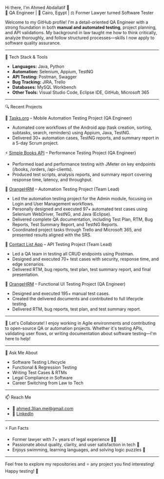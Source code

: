 Hi there, I'm Ahmed Abdallatif 👋  
🎯 QA Engineer | 📍 Cairo, Egypt | ⚖️ Former Lawyer turned Software Tester

Welcome to my GitHub profile! I'm a detail-oriented QA Engineer with a strong foundation in both **manual and automated testing**, project planning, and API validations. My background in law taught me how to think critically, analyze thoroughly, and follow structured processes—skills I now apply to software quality assurance.

---

🔧 Tech Stack & Tools
- **Languages:** Java, Python  
- **Automation:** Selenium, Appium, TestNG  
- **API Testing:** Postman, Swagger  
- **Bug Tracking:** JIRA, Trello  
- **Databases:** MySQL Workbench 
- **Other Tools:** Visual Studio Code, Eclipse IDE, GitHub, Microsoft 365

---

🔍 Recent Projects

📱 [Tasks.org](https://github.com/saifaraj94/MobileTestingProject) – Mobile Automation Testing Project (QA Engineer)
- Automated core workflows of the Android app (task creation, sorting, subtasks, search, reminders) using Appium, Java, TestNG.
- Delivered 30+ automation cases, TestNG reports, and summary report in a 5-day Scrum project.

⚡ [Simple Books API](https://github.com/AhmedElian/Simple-Books-API-Performance-Project) – Performance Testing Project (QA Engineer)
- Performed load and performance testing with JMeter on key endpoints (/books, /orders, /api-clients).
- Produced test scripts, analysis reports, and summary report covering response time, latency, and throughput.

🔧 [OrangeHRM](https://github.com/AhmedElian/OrangeHRM-Automation-Testing-Project.git) – Automation Testing Project (Team Lead)
- Led the automation testing project for the Admin module, focusing on Login and User Management workflows.
- Personally designed and executed 97+ automated test cases using Selenium WebDriver, TestNG, and Java (Eclipse).
- Delivered complete QA documentation, including Test Plan, RTM, Bug Reports, Test Summary Report, and TestNG Reports.
- Coordinated project tasks through Trello and Microsoft 365, and presented results aligned with the SRS.

📱 [Contact List App](https://github.com/AhmedElian/ContactListApp-Project.git) – API Testing Project (Team Lead)
- Led a QA team in testing all CRUD endpoints using Postman.
- Designed and executed 70+ test cases with security, response time, and edge scenarios.
- Delivered RTM, bug reports, test plan, test summary report, and final presentation.

💼 [OrangeHRM](https://github.com/AhmedElian/OrangeHRM-Project.git) – Functional UI Testing Project (QA Engineer)
- Designed and executed 195+ manual test cases.
- Created the delivered documents and contributed to full lifecycle testing.
- Delivered RTM, bug reports, test plan, and test summary report.

---

🤝 Let's Collaborate!
I enjoy working in Agile environments and contributing to open-source QA or automation projects. Whether it's testing APIs, validating user flows, or writing documentation about software testing—I'm here to help!

---

💬 Ask Me About
- Software Testing Lifecycle  
- Functional & Regression Testing  
- Writing Test Cases & RTMs  
- Legal Compliance in Software  
- Career Switching from Law to Tech

---

📫 Reach Me
- 📧 ahmed.3lian.me@gmail.com  
- 🔗 [LinkedIn](https://www.linkedin.com/in/ahmed-abdallatif-3714a9257/)  

---

⚡ Fun Facts
- Former lawyer with 7+ years of legal experience 🧑‍⚖️  
- Passionate about quality, clarity, and user satisfaction in tech 🧪  
- Enjoys swimming, learning languages, and solving logic puzzles 🧩  

---

Feel free to explore my repositories and ⭐ any project you find interesting! Happy testing! 🚀
